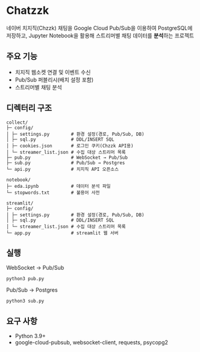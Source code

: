 # Chatzzk

네이버 치지직(Chzzk) 채팅을 Google Cloud Pub/Sub을 이용하여 PostgreSQL에 저장하고, Jupyter Notebook을 활용해 스트리머별 채팅 데이터를 **분석**하는 프로젝트


## 주요 기능

- 치지직 웹소켓 연결 및 이벤트 수신
- Pub/Sub 퍼블리시(배치 설정 포함)
- 스트리머별 채팅 분석


## 디렉터리 구조
```
collect/
├─ config/
│ ├─ settings.py        # 환경 설정(경로, Pub/Sub, DB)
│ ├─ sql.py             # DDL/INSERT SQL
│ ├─ cookies.json       # 로그인 쿠키(Chzzk API용)
│ └─ streamer_list.json # 수집 대상 스트리머 목록
├─ pub.py               # WebSocket → Pub/Sub
├─ sub.py               # Pub/Sub → Postgres
└─ api.py               # 치지직 API 오픈소스

notebook/
├─ eda.ipynb            # 데이터 분석 파일
└─ stopwords.txt        # 불용어 사전

streamlit/
├─ config/
│ ├─ settings.py        # 환경 설정(경로, Pub/Sub, DB)
│ ├─ sql.py             # DDL/INSERT SQL
│ └─ streamer_list.json # 수집 대상 스트리머 목록
└─ app.py               # streamlit 웹 서버
```

## 실행
WebSocket → Pub/Sub
```
python3 pub.py
```

Pub/Sub → Postgres
```
python3 sub.py
```

## 요구 사항
- Python 3.9+
- google-cloud-pubsub, websocket-client, requests, psycopg2
